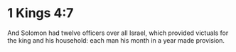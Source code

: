 # 1 Kings 4:7

And Solomon had twelve officers over all Israel, which provided victuals for the king and his household: each man his month in a year made provision.